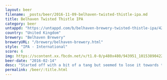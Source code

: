 ```yaml
---
layout: beer
filename: _posts/beer/2016-11-09-belhaven-twisted-thistle-ipa.md
title: Belhaven Twisted Thistle IPA
category: beer
untappd: "https://untappd.com/b/belhaven-brewery-twisted-thistle-ipa/421"
country: "United Kingdom"
brewery: "Belhaven Brewery"
breweryURL: "/brewery/belhaven-brewery.html"
style: "IPA - International"
score: 6
img: https://scontent.xx.fbcdn.net/v/t1.0-0/p480x480/943951_10153890422103745_2064605675608289445_n.jpg?oh=18a9a8f9991a7a690a5bbc6342932906&oe=5AAAC210
beer-date: "2016-02-14"
desc: "Started off with a bit of a tang but seemed to lose it towards the end"
permalink: /beer/:title.html
---
```

